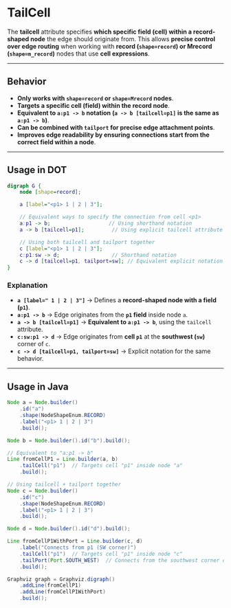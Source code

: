 # TailCell

The **tailcell** attribute specifies **which specific field (cell) within a record-shaped node** the edge should originate from. This allows **precise control over edge routing** when working with **record (`shape=record`) or Mrecord (`shape=m_record`)** nodes that use **cell expressions**.

------

## **Behavior**

- **Only works with `shape=record` or `shape=Mrecord` nodes**.
- **Targets a specific cell (field) within the record node**.
- **Equivalent to `a:p1 -> b` notation (`a -> b [tailcell=p1]` is the same as `a:p1 -> b`)**.
- **Can be combined with `tailport` for precise edge attachment points**.
- **Improves edge readability by ensuring connections start from the correct field within a node**.

------

## **Usage in DOT**

```dot
digraph G {
    node [shape=record];

    a [label="<p1> 1 | 2 | 3"];

    // Equivalent ways to specify the connection from cell <p1>
    a:p1 -> b;                   // Using shorthand notation
    a -> b [tailcell=p1];         // Using explicit tailcell attribute

    // Using both tailcell and tailport together
    c [label="<p1> 1 | 2 | 3"];
    c:p1:sw -> d;                 // Shorthand notation
    c -> d [tailcell=p1, tailport=sw]; // Equivalent explicit notation
}
```

### **Explanation**

- **`a [label=" 1 | 2 | 3"]`** → Defines a **record-shaped node with a field (`p1`)**.
- **`a:p1 -> b`** → Edge originates from the **`p1` field** inside node `a`.
- **`a -> b [tailcell=p1]`** → **Equivalent to `a:p1 -> b`**, using the `tailcell` attribute.
- **`c:sw:p1 -> d`** → Edge originates from **cell `p1`** at the **southwest (`sw`)** corner of `c`.
- **`c -> d [tailcell=p1, tailport=sw]`** → Explicit notation for the same behavior.

------

## **Usage in Java**

```java
Node a = Node.builder()
    .id("a")
    .shape(NodeShapeEnum.RECORD)
    .label("<p1> 1 | 2 | 3")
    .build();

Node b = Node.builder().id("b").build();

// Equivalent to "a:p1 -> b"
Line fromCellP1 = Line.builder(a, b)
    .tailCell("p1")  // Targets cell "p1" inside node "a"
    .build();

// Using tailcell + tailport together
Node c = Node.builder()
    .id("c")
    .shape(NodeShapeEnum.RECORD)
    .label("<p1> 1 | 2 | 3")
    .build();

Node d = Node.builder().id("d").build();

Line fromCellP1WithPort = Line.builder(c, d)
    .label("Connects from p1 (SW corner)")
    .tailCell("p1")  // Targets cell "p1" inside node "c"
    .tailPort(Port.SOUTH_WEST)  // Connects from the southwest corner of "c"
    .build();

Graphviz graph = Graphviz.digraph()
    .addLine(fromCellP1)
    .addLine(fromCellP1WithPort)
    .build();
```